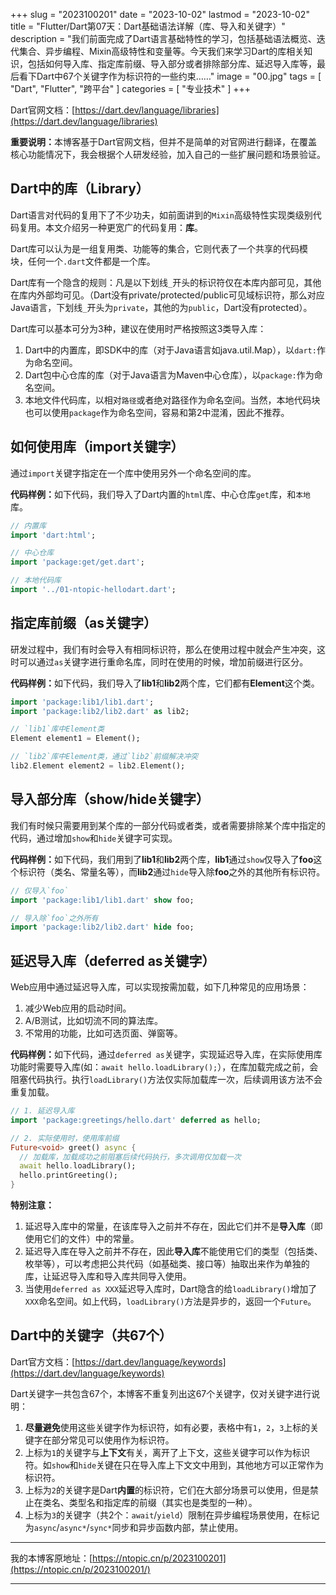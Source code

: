 +++
slug = "2023100201"
date = "2023-10-02"
lastmod = "2023-10-02"
title = "Flutter/Dart第07天：Dart基础语法详解（库、导入和关键字）"
description = "我们前面完成了Dart语言基础特性的学习，包括基础语法概览、迭代集合、异步编程、Mixin高级特性和变量等。今天我们来学习Dart的库相关知识，包括如何导入库、指定库前缀、导入部分或者排除部分库、延迟导入库等，最后看下Dart中67个关键字作为标识符的一些约束……"
image = "00.jpg"
tags = [ "Dart", "Flutter", "跨平台" ]
categories = [ "专业技术" ]
+++

Dart官网文档：[https://dart.dev/language/libraries](https://dart.dev/language/libraries)

<b>重要说明：</b>本博客基于Dart官网文档，但并不是简单的对官网进行翻译，在覆盖核心功能情况下，我会根据个人研发经验，加入自己的一些扩展问题和场景验证。

## Dart中的库（Library）
Dart语言对代码的复用下了不少功夫，如前面讲到的`Mixin`高级特性实现类级别代码复用。本文介绍另一种更宽广的代码复用：<b>库</b>。

Dart库可以认为是一组复用类、功能等的集合，它则代表了一个共享的代码模块，任何一个`.dart`文件都是一个库。

Dart库有一个隐含的规则：凡是以下划线`_`开头的标识符仅在本库内部可见，其他在库内外部均可见。（Dart没有private/protected/public可见域标识符，那么对应Java语言，下划线`_`开头为`private`，其他的为`public`，Dart没有protected）。

Dart库可以基本可分为3种，建议在使用时严格按照这3类导入库：
1. Dart中的内置库，即SDK中的库（对于Java语言如java.util.Map），以`dart:`作为命名空间。
2. Dart包中心仓库的库（对于Java语言为Maven中心仓库），以`package:`作为命名空间。
3. 本地文件代码库，以相对`路径`或者绝对路径作为命名空间。当然，本地代码块也可以使用`package`作为命名空间，容易和第2中混淆，因此不推荐。

## 如何使用库（import关键字）
通过`import`关键字指定在一个库中使用另外一个命名空间的库。

<b>代码样例：</b>如下代码，我们导入了Dart内置的`html`库、中心仓库`get`库，和`本地`库。

```dart
// 内置库
import 'dart:html';

// 中心仓库
import 'package:get/get.dart';

// 本地代码库
import '../01-ntopic-hellodart.dart';
```

## 指定库前缀（as关键字）
研发过程中，我们有时会导入有相同标识符，那么在使用过程中就会产生冲突，这时可以通过`as`关键字进行重命名库，同时在使用的时候，增加前缀进行区分。

<b>代码样例：</b>如下代码，我们导入了<b>lib1</b>和<b>lib2</b>两个库，它们都有<b>Element</b>这个类。

```dart
import 'package:lib1/lib1.dart';
import 'package:lib2/lib2.dart' as lib2;

// `lib1`库中Element类
Element element1 = Element();

// `lib2`库中Element类，通过`lib2`前缀解决冲突
lib2.Element element2 = lib2.Element();
```

## 导入部分库（show/hide关键字）
我们有时候只需要用到某个库的一部分代码或者类，或者需要排除某个库中指定的代码，通过增加`show`和`hide`关键字可实现。

<b>代码样例：</b>如下代码，我们用到了<b>lib1</b>和<b>lib2</b>两个库，<b>lib1</b>通过`show`仅导入了<b>foo</b>这个标识符（类名、常量名等），而<b>lib2</b>通过`hide`导入除<b>foo</b>之外的其他所有标识符。

```dart
// 仅导入`foo`
import 'package:lib1/lib1.dart' show foo;

// 导入除`foo`之外所有
import 'package:lib2/lib2.dart' hide foo;
```

## 延迟导入库（deferred as关键字）
Web应用中通过延迟导入库，可以实现按需加载，如下几种常见的应用场景：
1. 减少Web应用的启动时间。
2. A/B测试，比如切流不同的算法库。
3. 不常用的功能，比如可选页面、弹窗等。

<b>代码样例：</b>如下代码，通过`deferred as`关键字，实现延迟导入库，在实际使用库功能时需要导入库(如：`await hello.loadLibrary();`），在库加载完成之前，会阻塞代码执行。执行`loadLibrary()`方法仅实际加载库一次，后续调用该方法不会重复加载。

```dart
// 1. 延迟导入库
import 'package:greetings/hello.dart' deferred as hello;

// 2. 实际使用时，使用库前缀
Future<void> greet() async {
  // 加载库，加载成功之前阻塞后续代码执行，多次调用仅加载一次
  await hello.loadLibrary();
  hello.printGreeting();
}
```

<b>特别注意：</b>
1. 延迟导入库中的常量，在该库导入之前并不存在，因此它们并不是<b>导入库</b>（即使用它们的文件）中的常量。
2. 延迟导入库在导入之前并不存在，因此<b>导入库</b>不能使用它们的类型（包括类、枚举等），可以考虑把公共代码（如基础类、接口等）抽取出来作为单独的库，让延迟导入库和导入库共同导入使用。
3. 当使用`deferred as XXX`延迟导入库时，Dart隐含的给`loadLibrary()`增加了`XXX`命名空间。如上代码，`loadLibrary()`方法是异步的，返回一个`Future`。

## Dart中的关键字（共67个）
Dart官方文档：[https://dart.dev/language/keywords](https://dart.dev/language/keywords)

Dart关键字一共包含67个，本博客不重复列出这67个关键字，仅对关键字进行说明：
1. <b>尽量避免</b>使用这些关键字作为标识符，如有必要，表格中有`1`，`2`，`3`上标的关键字在部分常见可以使用作为标识符。
2. 上标为`1`的关键字与<b>上下文</b>有关，离开了上下文，这些关键字可以作为标识符。如`show`和`hide`关键在只在导入库上下文文中用到，其他地方可以正常作为标识符。
3. 上标为`2`的关键字是Dart<b>内置</b>的标识符，它们在大部分场景可以使用，但是禁止在类名、类型名和指定库的前缀（其实也是类型的一种）。
4. 上标为`3`的关键字（共2个：`await`/`yield`）限制在异步编程场景使用，在标记为`async`/`async*`/`sync*`同步和异步函数内部，禁止使用。

---
我的本博客原地址：[https://ntopic.cn/p/2023100201](https://ntopic.cn/p/2023100201/)

---

